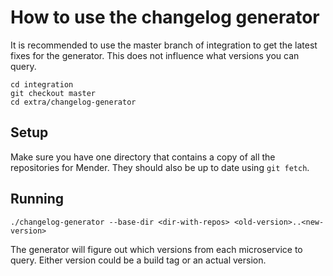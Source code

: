 # How to use the changelog generator

It is recommended to use the master branch of integration to get the latest
fixes for the generator. This does not influence what versions you can query.

```
cd integration
git checkout master
cd extra/changelog-generator
```

## Setup

Make sure you have one directory that contains a copy of all the repositories
for Mender. They should also be up to date using `git fetch`.

## Running

```
./changelog-generator --base-dir <dir-with-repos> <old-version>..<new-version>
```

The generator will figure out which versions from each microservice to
query. Either version could be a build tag or an actual version.
